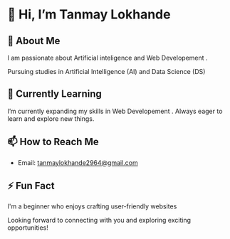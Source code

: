 # 👋 Hi, I’m Tanmay Lokhande

## 👀 About Me
I am passionate about Artificial inteligence and Web Developement .

Pursuing studies in Artificial Intelligence (AI) and Data Science (DS) 

## 🌱 Currently Learning
I’m currently expanding my skills in Web Developement . Always eager to learn and explore new things.


## 📫 How to Reach Me
- Email: tanmaylokhande2964@gmail.com




## ⚡ Fun Fact
I'm a beginner who enjoys crafting user-friendly websites

Looking forward to connecting with you and exploring exciting opportunities!

<!---
tanmaylokhande29/tanmaylokhande29 is a ✨ special ✨ repository because its `README.md` (this file) appears on your GitHub profile.
You can click the Preview link to take a look at your changes.
--->

